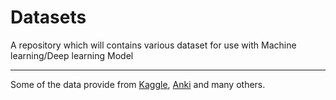 # Datasets

A repository which will contains various dataset for use with Machine learning/Deep learning Model

-----------------
Some of the data provide from [Kaggle](https://www.kaggle.com/sudalairajkumar/cryptocurrencypricehistory?select=coin_BinanceCoin.csv 'Go to the Kaggle land page'), [Anki](https://www.manythings.org/anki/ "Go to the Anki's datasets page") and many others.
